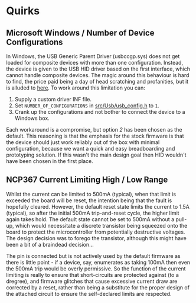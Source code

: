 # Quirks
## Microsoft Windows / Number of Device Configurations
In Windows, the USB Generic Parent Driver (usbccgp.sys) does not get loaded for composite devices with more than one configuration.  Instead, the device is given to
the USB HID driver based on the first interface, which cannot handle composite devices.  The magic around this behaviour is hard to find, the price paid being a day of
head scratching and profanities, but it is alluded to [here](https://lore.kernel.org/patchwork/patch/211772/).  To work around this limitation you can:
  1. Supply a custom driver INF file.
  2. Set `NUMBER_OF_CONFIGURATIONS` in [src/Usb/usb_config.h](https://github.com/lophtware/UsbCPic32Breakout/blob/master/src/firmware/src/Usb/usb_config.h) to `1`.
  3. Crank up the configurations and not bother to connect the device to a Windows box.

Each workaround is a compromise, but option _2_ has been chosen as the default.  This reasoning is that the emphasis for the stock firmware is that the device should
just work reliably out of the box with minimal configuration, because we want a quick and easy breadboarding and prototyping solution.  If this wasn't the main design
goal then HID wouldn't have been chosen in the first place.

## NCP367 Current Limiting High / Low Range
Whilst the current can be limited to 500mA (typical), when that limit is exceeded the board will be reset, the intention being that the fault is hopefully cleared.
However, the default reset state limits the current to 1.5A (typical), so after the initial 500mA trip-and-reset cycle, the higher limit again takes hold.  The
default state cannot be set to 500mA without a pull-up, which would necessitate a discrete transistor being squeezed onto the board to protect the microcontroller
from potentially destructive voltages.  The design decision was to forego the transistor, although this might have been a bit of a braindead decision...

The pin is connected but is not actively used by the default firmware as there is little point - if a device, say, enumerates as taking 100mA then even the 500mA trip
would be overly permissive.  So the function of the current limiting is really to ensure that short-circuits are protected against (to a dregree), and firmware glitches
that cause excessive current draw are corrected by a reset, rather than being a substitute for the proper design of the attached circuit to ensure the self-declared
limits are respected.
